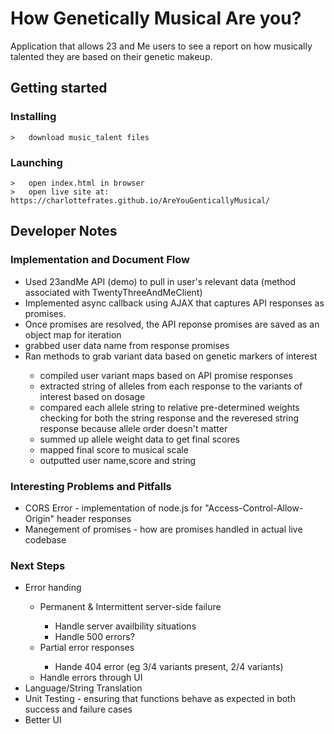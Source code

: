 <h1>How Genetically Musical Are you?</h1>
<p>Application that allows 23 and Me users to see a report on how musically talented they are based on their genetic makeup.</p>

## Getting started
### Installing
```
>   download music_talent files

```
### Launching
```
>   open index.html in browser
>   open live site at: https://charlottefrates.github.io/AreYouGenticallyMusical/
```
<h2>Developer Notes</h2>

<h3>Implementation and Document Flow</h3>

<ul>
  <li> Used 23andMe API (demo) to pull in user's relevant data (method associated with TwentyThreeAndMeClient)</li>
  <li> Implemented async callback using AJAX that captures API responses as promises.</li>
  <li> Once promises are resolved, the API reponse promises are saved as an object map for iteration</li>
  <li> grabbed user data name from response promises</li>
  <li> Ran methods to grab variant data based on genetic markers of interest </li>
    <ul>
        <li> compiled user variant maps based on API promise responses</li>
        <li> extracted string of alleles from each response to the variants of interest based on dosage</li>
        <li> compared each allele string to relative pre-determined weights checking for both the string response and the reveresed string response because allele order doesn't matter</li>
        <li> summed up allele weight data to get final scores</li>
        <li> mapped final score to musical scale</li>
        <li> outputted user name,score and string</li>
    </ul>
</ul>

<h3>Interesting Problems and Pitfalls</h3>

<ul>
  <li> CORS Error - implementation of node.js for "Access-Control-Allow-Origin" header responses</li>
  <li> Manegement of promises - how are promises handled in actual live codebase</li>
</ul>

<h3>Next Steps</h3>

<ul>
    <li> Error handing</li>
        <ul>
            <li> Permanent & Intermittent server-side failure </li>
                <ul>
                    <li> Handle server availbility situations </li>
                    <li> Handle 500 errors?</li>
                </ul>
            <li> Partial error responses </li>
                <ul>
                    <li> Hande 404 error (eg 3/4 variants present, 2/4 variants)</li>
                </ul>
            <li> Handle errors through UI </li>
        </ul>
    <li> Language/String Translation </li>
    <li> Unit Testing - ensuring that functions behave as expected in both success and failure cases</li>
    <li> Better UI </li>
</ul>